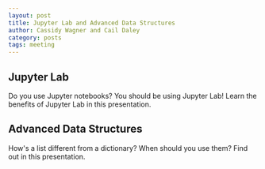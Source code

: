 ```yaml
---
layout: post
title: Jupyter Lab and Advanced Data Structures
author: Cassidy Wagner and Cail Daley
category: posts
tags: meeting
---
```


## Jupyter Lab

Do you use Jupyter notebooks? You should be using Jupyter Lab! Learn the benefits of Jupyter Lab in this presentation.

## Advanced Data Structures

How's a list different from a dictionary? When should you use them? Find out in this presentation.
